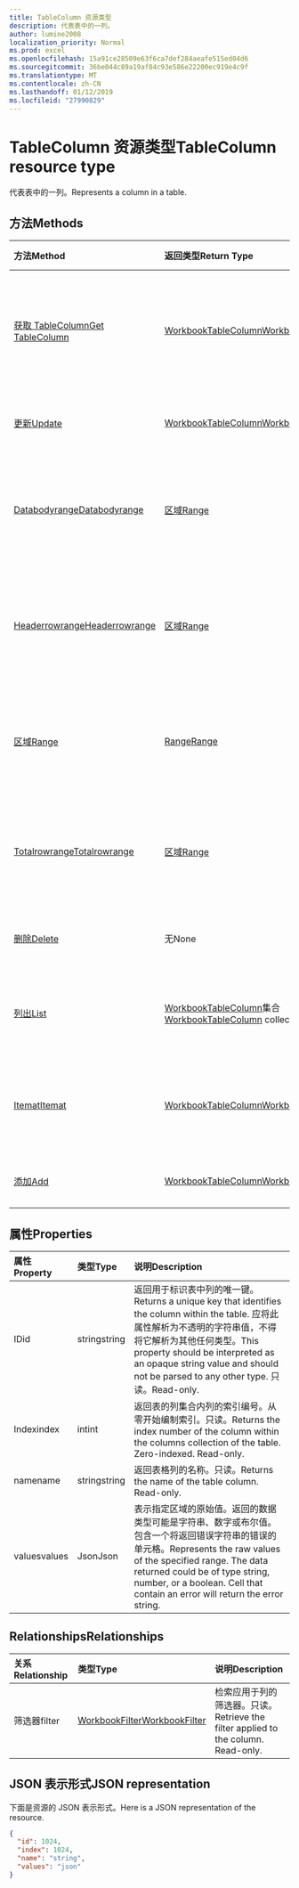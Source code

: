 ```yaml
---
title: TableColumn 资源类型
description: 代表表中的一列。
author: lumine2008
localization_priority: Normal
ms.prod: excel
ms.openlocfilehash: 15a91ce28509e63f6ca7def284aeafe515ed04d6
ms.sourcegitcommit: 36be044c89a19af84c93e586e22200ec919e4c9f
ms.translationtype: MT
ms.contentlocale: zh-CN
ms.lasthandoff: 01/12/2019
ms.locfileid: "27990829"
---
```

# <a name="tablecolumn-resource-type"></a><span data-ttu-id="8de42-103">TableColumn 资源类型</span><span class="sxs-lookup"><span data-stu-id="8de42-103">TableColumn resource type</span></span>

<span data-ttu-id="8de42-104">代表表中的一列。</span><span class="sxs-lookup"><span data-stu-id="8de42-104">Represents a column in a table.</span></span>


## <a name="methods"></a><span data-ttu-id="8de42-105">方法</span><span class="sxs-lookup"><span data-stu-id="8de42-105">Methods</span></span>

| <span data-ttu-id="8de42-106">方法</span><span class="sxs-lookup"><span data-stu-id="8de42-106">Method</span></span>           | <span data-ttu-id="8de42-107">返回类型</span><span class="sxs-lookup"><span data-stu-id="8de42-107">Return Type</span></span>    |<span data-ttu-id="8de42-108">说明</span><span class="sxs-lookup"><span data-stu-id="8de42-108">Description</span></span>|
|:---------------|:--------|:----------|
|[<span data-ttu-id="8de42-109">获取 TableColumn</span><span class="sxs-lookup"><span data-stu-id="8de42-109">Get TableColumn</span></span>](../api/tablecolumn-get.md) | [<span data-ttu-id="8de42-110">WorkbookTableColumn</span><span class="sxs-lookup"><span data-stu-id="8de42-110">WorkbookTableColumn</span></span>](tablecolumn.md) |<span data-ttu-id="8de42-111">读取 tablecolumn 对象的属性和关系。</span><span class="sxs-lookup"><span data-stu-id="8de42-111">Read properties and relationships of tableColumn object.</span></span>|
|[<span data-ttu-id="8de42-112">更新</span><span class="sxs-lookup"><span data-stu-id="8de42-112">Update</span></span>](../api/tablecolumn-update.md) | [<span data-ttu-id="8de42-113">WorkbookTableColumn</span><span class="sxs-lookup"><span data-stu-id="8de42-113">WorkbookTableColumn</span></span>](tablecolumn.md) |<span data-ttu-id="8de42-114">更新 TableColumn 对象</span><span class="sxs-lookup"><span data-stu-id="8de42-114">Update TableColumn object.</span></span> |
|[<span data-ttu-id="8de42-115">Databodyrange</span><span class="sxs-lookup"><span data-stu-id="8de42-115">Databodyrange</span></span>](../api/tablecolumn-databodyrange.md)|[<span data-ttu-id="8de42-116">区域</span><span class="sxs-lookup"><span data-stu-id="8de42-116">Range</span></span>](range.md)|<span data-ttu-id="8de42-117">获取与列的数据体相关的 range 对象。</span><span class="sxs-lookup"><span data-stu-id="8de42-117">Gets the range object associated with the data body of the column.</span></span>|
|[<span data-ttu-id="8de42-118">Headerrowrange</span><span class="sxs-lookup"><span data-stu-id="8de42-118">Headerrowrange</span></span>](../api/tablecolumn-headerrowrange.md)|[<span data-ttu-id="8de42-119">区域</span><span class="sxs-lookup"><span data-stu-id="8de42-119">Range</span></span>](range.md)|<span data-ttu-id="8de42-120">获取与列的标头行相关的 range 对象。</span><span class="sxs-lookup"><span data-stu-id="8de42-120">Gets the range object associated with the header row of the column.</span></span>|
|[<span data-ttu-id="8de42-121">区域</span><span class="sxs-lookup"><span data-stu-id="8de42-121">Range</span></span>](../api/tablecolumn-range.md)|[<span data-ttu-id="8de42-122">Range</span><span class="sxs-lookup"><span data-stu-id="8de42-122">Range</span></span>](range.md)|<span data-ttu-id="8de42-123">获取与整个列相关的 range 对象。</span><span class="sxs-lookup"><span data-stu-id="8de42-123">Gets the range object associated with the entire column.</span></span>|
|[<span data-ttu-id="8de42-124">Totalrowrange</span><span class="sxs-lookup"><span data-stu-id="8de42-124">Totalrowrange</span></span>](../api/tablecolumn-totalrowrange.md)|[<span data-ttu-id="8de42-125">区域</span><span class="sxs-lookup"><span data-stu-id="8de42-125">Range</span></span>](range.md)|<span data-ttu-id="8de42-126">获取与列的总计行相关的 range 对象。</span><span class="sxs-lookup"><span data-stu-id="8de42-126">Gets the range object associated with the totals row of the column.</span></span>|
|[<span data-ttu-id="8de42-127">删除</span><span class="sxs-lookup"><span data-stu-id="8de42-127">Delete</span></span>](../api/tablecolumn-delete.md)|<span data-ttu-id="8de42-128">无</span><span class="sxs-lookup"><span data-stu-id="8de42-128">None</span></span>|<span data-ttu-id="8de42-129">从表中删除列。</span><span class="sxs-lookup"><span data-stu-id="8de42-129">Deletes the column from the table.</span></span>|
|[<span data-ttu-id="8de42-130">列出</span><span class="sxs-lookup"><span data-stu-id="8de42-130">List</span></span>](../api/tablecolumn-list.md) | <span data-ttu-id="8de42-131">[WorkbookTableColumn](tablecolumn.md)集合</span><span class="sxs-lookup"><span data-stu-id="8de42-131">[WorkbookTableColumn](tablecolumn.md) collection</span></span> |<span data-ttu-id="8de42-132">获取 tableColumn 对象的集合。</span><span class="sxs-lookup"><span data-stu-id="8de42-132">Get tableColumn object collection.</span></span> |
|[<span data-ttu-id="8de42-133">Itemat</span><span class="sxs-lookup"><span data-stu-id="8de42-133">Itemat</span></span>](../api/tablecolumncollection-itemat.md)|[<span data-ttu-id="8de42-134">WorkbookTableColumn</span><span class="sxs-lookup"><span data-stu-id="8de42-134">WorkbookTableColumn</span></span>](tablecolumn.md)|<span data-ttu-id="8de42-135">根据其在集合中的位置获取列。</span><span class="sxs-lookup"><span data-stu-id="8de42-135">Gets a column based on its position in the collection.</span></span>|
|[<span data-ttu-id="8de42-136">添加</span><span class="sxs-lookup"><span data-stu-id="8de42-136">Add</span></span>](../api/tablecolumncollection-add.md)|[<span data-ttu-id="8de42-137">WorkbookTableColumn</span><span class="sxs-lookup"><span data-stu-id="8de42-137">WorkbookTableColumn</span></span>](tablecolumn.md)|<span data-ttu-id="8de42-138">向表中添加新列。</span><span class="sxs-lookup"><span data-stu-id="8de42-138">Adds a new column to the table.</span></span>|

## <a name="properties"></a><span data-ttu-id="8de42-139">属性</span><span class="sxs-lookup"><span data-stu-id="8de42-139">Properties</span></span>
| <span data-ttu-id="8de42-140">属性</span><span class="sxs-lookup"><span data-stu-id="8de42-140">Property</span></span>     | <span data-ttu-id="8de42-141">类型</span><span class="sxs-lookup"><span data-stu-id="8de42-141">Type</span></span>   |<span data-ttu-id="8de42-142">说明</span><span class="sxs-lookup"><span data-stu-id="8de42-142">Description</span></span>|
|:---------------|:--------|:----------|
|<span data-ttu-id="8de42-143">ID</span><span class="sxs-lookup"><span data-stu-id="8de42-143">id</span></span>|<span data-ttu-id="8de42-144">string</span><span class="sxs-lookup"><span data-stu-id="8de42-144">string</span></span>|<span data-ttu-id="8de42-145">返回用于标识表中列的唯一键。</span><span class="sxs-lookup"><span data-stu-id="8de42-145">Returns a unique key that identifies the column within the table.</span></span> <span data-ttu-id="8de42-146">应将此属性解析为不透明的字符串值，不得将它解析为其他任何类型。</span><span class="sxs-lookup"><span data-stu-id="8de42-146">This property should be interpreted as an opaque string value and should not be parsed to any other type.</span></span> <span data-ttu-id="8de42-147">只读。</span><span class="sxs-lookup"><span data-stu-id="8de42-147">Read-only.</span></span>|
|<span data-ttu-id="8de42-148">Index</span><span class="sxs-lookup"><span data-stu-id="8de42-148">index</span></span>|<span data-ttu-id="8de42-149">int</span><span class="sxs-lookup"><span data-stu-id="8de42-149">int</span></span>|<span data-ttu-id="8de42-p102">返回表的列集合内列的索引编号。从零开始编制索引。只读。</span><span class="sxs-lookup"><span data-stu-id="8de42-p102">Returns the index number of the column within the columns collection of the table. Zero-indexed. Read-only.</span></span>|
|<span data-ttu-id="8de42-153">name</span><span class="sxs-lookup"><span data-stu-id="8de42-153">name</span></span>|<span data-ttu-id="8de42-154">string</span><span class="sxs-lookup"><span data-stu-id="8de42-154">string</span></span>|<span data-ttu-id="8de42-p103">返回表格列的名称。只读。</span><span class="sxs-lookup"><span data-stu-id="8de42-p103">Returns the name of the table column. Read-only.</span></span>|
|<span data-ttu-id="8de42-157">values</span><span class="sxs-lookup"><span data-stu-id="8de42-157">values</span></span>|<span data-ttu-id="8de42-158">Json</span><span class="sxs-lookup"><span data-stu-id="8de42-158">Json</span></span>|<span data-ttu-id="8de42-p104">表示指定区域的原始值。返回的数据类型可能是字符串、数字或布尔值。包含一个将返回错误字符串的错误的单元格。</span><span class="sxs-lookup"><span data-stu-id="8de42-p104">Represents the raw values of the specified range. The data returned could be of type string, number, or a boolean. Cell that contain an error will return the error string.</span></span>|

## <a name="relationships"></a><span data-ttu-id="8de42-162">Relationships</span><span class="sxs-lookup"><span data-stu-id="8de42-162">Relationships</span></span>
| <span data-ttu-id="8de42-163">关系</span><span class="sxs-lookup"><span data-stu-id="8de42-163">Relationship</span></span> | <span data-ttu-id="8de42-164">类型</span><span class="sxs-lookup"><span data-stu-id="8de42-164">Type</span></span>   |<span data-ttu-id="8de42-165">说明</span><span class="sxs-lookup"><span data-stu-id="8de42-165">Description</span></span>|
|:---------------|:--------|:----------|
|<span data-ttu-id="8de42-166">筛选器</span><span class="sxs-lookup"><span data-stu-id="8de42-166">filter</span></span>|[<span data-ttu-id="8de42-167">WorkbookFilter</span><span class="sxs-lookup"><span data-stu-id="8de42-167">WorkbookFilter</span></span>](filter.md)|<span data-ttu-id="8de42-p105">检索应用于列的筛选器。只读。</span><span class="sxs-lookup"><span data-stu-id="8de42-p105">Retrieve the filter applied to the column. Read-only.</span></span>|

## <a name="json-representation"></a><span data-ttu-id="8de42-170">JSON 表示形式</span><span class="sxs-lookup"><span data-stu-id="8de42-170">JSON representation</span></span>

<span data-ttu-id="8de42-171">下面是资源的 JSON 表示形式。</span><span class="sxs-lookup"><span data-stu-id="8de42-171">Here is a JSON representation of the resource.</span></span>

<!--{
  "blockType": "resource",
  "optionalProperties": [],
  "keyProperty": "id",
  "baseType": "microsoft.graph.entity",
  "@odata.type": "microsoft.graph.workbookTableColumn"
}-->

```json
{
  "id": 1024,
  "index": 1024,
  "name": "string",
  "values": "json"
}

```

<!-- uuid: 8fcb5dbc-d5aa-4681-8e31-b001d5168d79
2015-10-25 14:57:30 UTC -->
<!-- {
  "type": "#page.annotation",
  "description": "TableColumn resource",
  "keywords": "",
  "section": "documentation",
  "tocPath": ""
}-->
